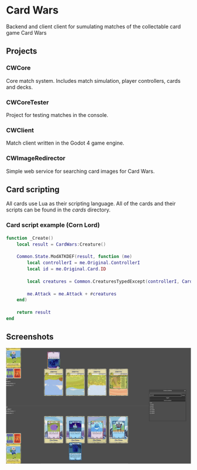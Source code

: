 # Card Wars
Backend and client client for sumulating matches of the collectable card game Card Wars

## Projects

### CWCore
Core match system. Includes match simulation, player controllers, cards and decks.

### CWCoreTester
Project for testing matches in the console.

### CWClient
Match client written in the Godot 4 game engine.

### CWImageRedirector
Simple web service for searching card images for Card Wars.

## Card scripting
All cards use Lua as their scripting language. All of the cards and their scripts can be found in the _cards_ directory.

### Card script example (Corn Lord)
```lua
function _Create()
    local result = CardWars:Creature()

    Common.State.ModATKDEF(result, function (me)
        local controllerI = me.Original.ControllerI
        local id = me.Original.Card.ID

        local creatures = Common.CreaturesTypedExcept(controllerI, CardWars.Landscapes.Cornfield, id)

        me.Attack = me.Attack + #creatures
    end)

    return result
end
```

## Screenshots
<!-- TODO add better screenshots -->
![match1](https://github.com/GrandOichii/cardwars/blob/master/screenshots/match1.png)